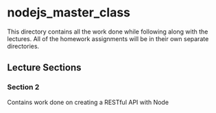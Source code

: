 # nodejs_master_class

This directory contains all the work done while following along with the lectures. All of the homework assignments will be in their own separate directories.

## Lecture Sections

### Section 2

Contains work done on creating a RESTful API with Node
